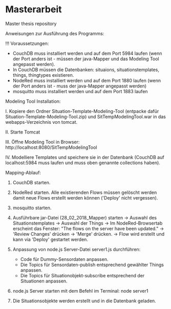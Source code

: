 # Masterarbeit
Master thesis repository

Anweisungen zur Ausführung des Programms:

!!! Voraussetzungen:

- CouchDB muss installiert werden und auf dem Port 5984 laufen (wenn der Port anders ist - müssen der java-Mapper und das Modeling Tool angepasst werden).
- In CouchDB müssen die Datenbanken: situaions, situationstemplates, things, thingtypes existieren.
- NodeRed muss installiert werden und auf dem Port 1880 laufen (wenn der Port anders ist - muss der java-Mapper angepasst werden)
- mosquitto muss installiert werden und auf dem Port 1883 laufen

Modeling Tool Installation:

I.   Kopiere den Ordner Situation-Template-Modeling-Tool (entpacke dafür Situation-Template-Modeling-Tool.zip) und SitTempModelingTool.war in  das webapps-Verzeichnis von tomcat.

II.  Starte Tomcat

III. Öffne Modeling Tool in Browser: http://localhost:8080/SitTempModelingTool

IV.  Modelliere Templates und speichere sie in der Datenbank (CouchDB auf localhost:5984 muss laufen und muss oben genannte collections haben).


Mapping-Ablauf:

1. CouchDB starten.

2. NodeRed starten. Alle existierenden Flows müssen gelöscht werden damit neue Flows erstellt werden können ('Deploy' nicht vergessen).

3. mosquitto starten.

4. Ausführbare jar-Datei (28_02_2018_Mapper) starten
	 -> Auswahl des Situationstemplates
	 -> Auswahl der Things
	 -> Im NodeRed-Browsertab erscheint das Fenster: "The flows on the server have been updated."
	 -> 'Review Changes' drücken
	 -> 'Merge' drücken.
	 -> Flow wird erstellt und kann via 'Deploy' gestartet werden. 

5. Anpassung von node.js Server-Datei server1.js durchführen:
	- Code für Dummy-Sensordaten anpassen.
	- Die Topics für Sensordaten-publish entsprechend gewählter Things anpassen.
	- Die Topics für Situationobjekt-subscribe entsprechend der Situationen anpassen.
	
6. node.js Server starten mit dem Befehl im Terminal: node server1

7. Die Situationsobjekte werden erstellt und in die Datenbank geladen.


